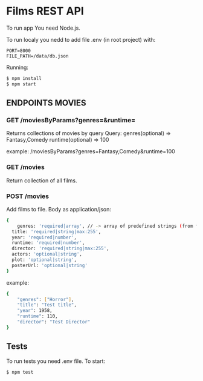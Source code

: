 # Films REST API

To run app You need Node.js.

To run localy you nedd to add file .env (in root project) with:

```
PORT=8000
FILE_PATH=/data/db.json
```
Running:

```bash
$ npm install
$ npm start
```

## ENDPOINTS MOVIES

### GET /moviesByParams?genres=<genres>&runtime=<runtime>

Returns collections of movies by query
Query:
genres(optional) => Fantasy,Comedy
runtime(optional) => 100

example: /moviesByParams?genres=Fantasy,Comedy&runtime=100

### GET /movies

Return collection of all films.

### POST /movies

Add films to file. Body as application/json:

```bash
{
	genres: 'required|array', // -> array of predefined strings (from file db.json)
  title: 'required|string|max:255',
  year: 'required|number',
  runtime: 'required|number',
  director: 'required|string|max:255',
  actors: 'optional|string',
  plot: 'optional|string',
  posterUrl: 'optional|string'
}
```

example: 
```bash
{
	"genres": ["Horror"],
	"title": "Test title",
	"year": 1958,
	"runtime": 110,
	"director": "Test Director"
}
```

## Tests

To run tests you need .env file. To start:

```bash
$ npm test
```
